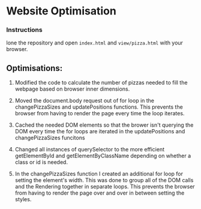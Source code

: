 # Website Optimisation

### Instructions
lone the repository and open `index.html` and `view/pizza.html` with your browser.

## Optimisations:

1. Modified the code to calculate the number of pizzas needed to fill the webpage based on browser inner dimensions.

2. Moved the document.body request out of for loop in the changePizzaSizes and updatePositions functions. This prevents the browser from having to render the page every time the loop iterates.

3. Cached the needed DOM elements so that the brower isn't querying the DOM every time the for loops are iterated in the updatePositions and changePizzaSizes funcitons

4. Changed all instances of querySelector to the more efficient getElementById and getElementByClassName depending on whether a class or id is needed.

5. In the changePizzaSizes function I created an additional for loop for setting the element's width. This was done to group all of the DOM calls and the Rendering together in separate loops. This prevents the browser from having to render the page over and over in between setting the styles.
